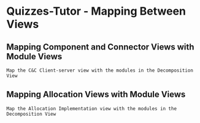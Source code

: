 # Quizzes-Tutor - Mapping Between Views

## Mapping Component and Connector Views with Module Views
`Map the C&C Client-server view with the modules in the Decomposition View`


## Mapping Allocation Views with Module Views
`Map the Allocation Implementation view with the modules in the Decomposition View`